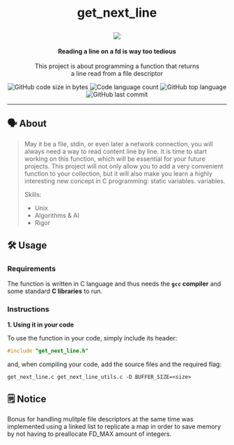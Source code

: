 <h1 align="center">
	<p>
	get_next_line
	</p>
	<img src="https://github.com/ayogun/42-project-badges/blob/main/badges/get_next_linem.png">
</h1>

<p align="center">
	<b>Reading a line on a fd is way too tedious</b><br><br>
  This project is about programming a function that returns<br>
  a line read from a file descriptor<br>
</p>

<p align="center">
	<img alt="GitHub code size in bytes" src="https://img.shields.io/github/languages/code-size/aaron-22766/42_get_next_line?color=lightblue" />
	<img alt="Code language count" src="https://img.shields.io/github/languages/count/aaron-22766/42_get_next_line?color=yellow" />
	<img alt="GitHub top language" src="https://img.shields.io/github/languages/top/aaron-22766/42_get_next_line?color=blue" />
	<img alt="GitHub last commit" src="https://img.shields.io/github/last-commit/aaron-22766/42_get_next_line?color=green" />
</p>

---

## 🗣 About

> May it be a file, stdin, or even later a network connection, you will always need a way to read content line by line. It is time to start working on this function, which will be essential for your future projects. This project will not only allow you to add a very convenient function to your collection,
but it will also make you learn a highly interesting new concept in C programming: static variables.
variables.
>
> Skills:
> * Unix
> * Algorithms & AI
> * Rigor

## 🛠️ Usage

### Requirements

The function is written in C language and thus needs the **`gcc` compiler** and some standard **C libraries** to run.

### Instructions

**1. Using it in your code**

To use the function in your code, simply include its header:

```C
#include "get_next_line.h"
```

and, when compiling your code, add the source files and the required flag:

```shell
get_next_line.c get_next_line_utils.c -D BUFFER_SIZE=<size>
```

## 🗒 Notice

Bonus for handling mulitple file descriptors at the same time was implemented using a linked list to replicate a map in order to save memory by not having to preallocate FD_MAX amount of integers.
